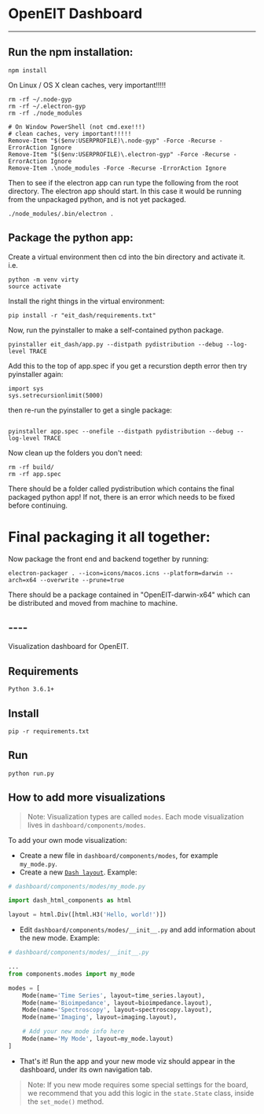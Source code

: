 # OpenEIT Dashboard
-----------------

## Run the npm installation: 

```
npm install

```

On Linux / OS X clean caches, very important!!!!!

```
rm -rf ~/.node-gyp
rm -rf ~/.electron-gyp
rm -rf ./node_modules
```

```
# On Window PowerShell (not cmd.exe!!!)
# clean caches, very important!!!!!
Remove-Item "$($env:USERPROFILE)\.node-gyp" -Force -Recurse -ErrorAction Ignore
Remove-Item "$($env:USERPROFILE)\.electron-gyp" -Force -Recurse -ErrorAction Ignore
Remove-Item .\node_modules -Force -Recurse -ErrorAction Ignore
```

Then to see if the electron app can run type the following from the root directory. The electron app should start. In this case it would be running from the unpackaged python, and is not yet packaged. 


```
./node_modules/.bin/electron .
```

## Package the python app: 

Create a  virtual environment then cd into the bin directory and activate it. 
i.e. 
```
python -m venv virty
source activate
```

Install the right things in the virtual environment: 

```
pip install -r "eit_dash/requirements.txt"

```
Now, run the pyinstaller to make a self-contained python package. 

```
pyinstaller eit_dash/app.py --distpath pydistribution --debug --log-level TRACE

```

Add this to the top of app.spec if you get a recurstion depth error then try pyinstaller again:

```
import sys
sys.setrecursionlimit(5000)
```

then re-run the pyinstaller to get a single package:

```

pyinstaller app.spec --onefile --distpath pydistribution --debug --log-level TRACE
```

Now clean up the folders you don't need: 

```
rm -rf build/
rm -rf app.spec

```


There should be a folder called pydistribution which contains the final packaged python app! If not, there is an error which needs to be fixed before continuing. 

# Final packaging it all together: 
Now package the front end and backend together by running: 

```
electron-packager . --icon=icons/macos.icns --platform=darwin --arch=x64 --overwrite --prune=true
```

There should be a package contained in "OpenEIT-darwin-x64" which can be distributed and moved from machine to machine. 


## ----

Visualization dashboard for OpenEIT.

## Requirements
```
Python 3.6.1+
```

## Install
```
pip -r requirements.txt
```

## Run
```
python run.py
```

## How to add more visualizations
> Note: Visualization types are called `modes`. Each mode visualization lives in `dashboard/components/modes`.

To add your own mode visualization:
* Create a new file in `dashboard/components/modes`, for example `my_mode.py`.
* Create a new [`Dash layout`](https://dash.plot.ly/getting-started). Example:
```python
# dashboard/components/modes/my_mode.py

import dash_html_components as html

layout = html.Div([html.H3('Hello, world!')])
```
* Edit `dashboard/components/modes/__init__.py` and add information about the new mode. Example:
```python
# dashboard/components/modes/__init__.py

...
from components.modes import my_mode

modes = [
    Mode(name='Time Series', layout=time_series.layout),
    Mode(name='Bioimpedance', layout=bioimpedance.layout),
    Mode(name='Spectroscopy', layout=spectroscopy.layout),
    Mode(name='Imaging', layout=imaging.layout),

    # Add your new mode info here
    Mode(name='My Mode', layout=my_mode.layout)
]
```
* That's it! Run the app and your new mode viz should appear in the dashboard, under its own navigation tab.

> Note: If you new mode requires some special settings for the board, we recommend that you add this logic in the `state.State` class, inside the `set_mode()` method.